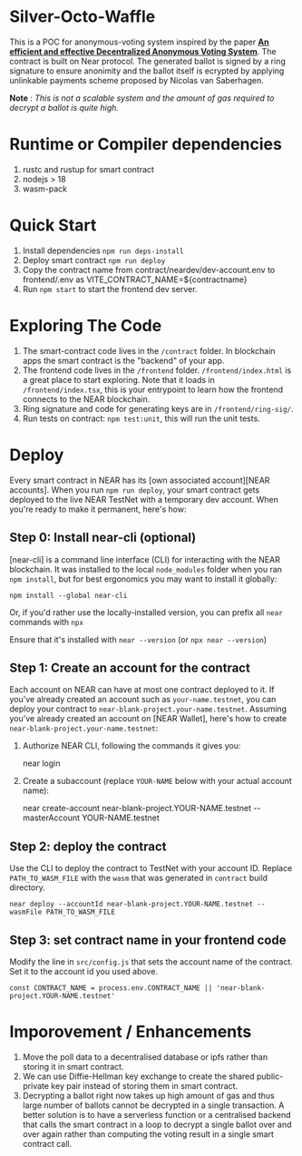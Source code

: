 Silver-Octo-Waffle
==================

This is a POC for anonymous-voting system inspired by the paper [**An efficient and effective Decentralized Anonymous Voting System**](https://arxiv.org/pdf/1804.06674.pdf). The contract is built on Near protocol. The generated ballot is signed by a ring signature to ensure anonimity and the ballot itself is ecrypted by applying unlinkable payments scheme proposed by Nicolas van Saberhagen.

**Note** : _This is not a scalable system and the amount of gas required to decrypt a ballot is quite high._ 

Runtime or Compiler dependencies
================================

1. rustc and rustup for smart contract
2. nodejs > 18
3. wasm-pack

Quick Start
===========

1. Install dependencies `npm run deps-install`
2. Deploy smart contract `npm run deploy`
3. Copy the contract name from contract/neardev/dev-account.env to frontend/.env as VITE_CONTRACT_NAME=${contractname}
4. Run `npm start` to start the frontend dev server.

Exploring The Code
==================

1. The smart-contract code lives in the `/contract` folder. In blockchain apps the smart contract is the "backend" of your app.
2. The frontend code lives in the `/frontend` folder. `/frontend/index.html` is a great
   place to start exploring. Note that it loads in `/frontend/index.tsx`,
   this is your entrypoint to learn how the frontend connects to the NEAR blockchain.
3. Ring signature and code for generating keys are in `/frontend/ring-sig/`.
4. Run tests on contract: `npm test:unit`, this will run the unit tests. 


Deploy
======

Every smart contract in NEAR has its [own associated account][NEAR accounts]. 
When you run `npm run deploy`, your smart contract gets deployed to the live NEAR TestNet with a temporary dev account.
When you're ready to make it permanent, here's how:


Step 0: Install near-cli (optional)
-------------------------------------

[near-cli] is a command line interface (CLI) for interacting with the NEAR blockchain. It was installed to the local `node_modules` folder when you ran `npm install`, but for best ergonomics you may want to install it globally:

    npm install --global near-cli

Or, if you'd rather use the locally-installed version, you can prefix all `near` commands with `npx`

Ensure that it's installed with `near --version` (or `npx near --version`)


Step 1: Create an account for the contract
------------------------------------------

Each account on NEAR can have at most one contract deployed to it. If you've already created an account such as `your-name.testnet`, you can deploy your contract to `near-blank-project.your-name.testnet`. Assuming you've already created an account on [NEAR Wallet], here's how to create `near-blank-project.your-name.testnet`:

1. Authorize NEAR CLI, following the commands it gives you:

      near login

2. Create a subaccount (replace `YOUR-NAME` below with your actual account name):

      near create-account near-blank-project.YOUR-NAME.testnet --masterAccount YOUR-NAME.testnet

Step 2: deploy the contract
---------------------------

Use the CLI to deploy the contract to TestNet with your account ID.
Replace `PATH_TO_WASM_FILE` with the `wasm` that was generated in `contract` build directory.

    near deploy --accountId near-blank-project.YOUR-NAME.testnet --wasmFile PATH_TO_WASM_FILE


Step 3: set contract name in your frontend code
-----------------------------------------------

Modify the line in `src/config.js` that sets the account name of the contract. Set it to the account id you used above.

    const CONTRACT_NAME = process.env.CONTRACT_NAME || 'near-blank-project.YOUR-NAME.testnet'

Imporovement / Enhancements
===========================

1. Move the poll data to a decentralised database or ipfs rather than storing it in smart contract.
2. We can use Diffie-Hellman key exchange to create the shared public-private key pair instead of storing them in smart contract.
3. Decrypting a ballot right now takes up high amount of gas and thus large number of ballots cannot be decrypted in a single transaction.
A better solution is to have a serverless function or a centralised backend that calls the smart contract in a loop to decrypt a single ballot over and over again rather than computing the voting result in a single smart contract call. 